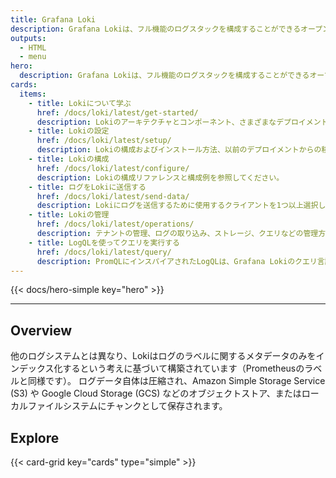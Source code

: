 ```yaml
---
title: Grafana Loki
description: Grafana Lokiは、フル機能のログスタックを構成することができるオープンソースのコンポーネント群です。
outputs:
  - HTML
  - menu
hero:
  description: Grafana Lokiは、フル機能のログスタックを構成することができるオープンソースのコンポーネント群です。小さなインデックスと高度に圧縮されたチャンクにより、運用が簡素化され、Lokiのコストが大幅に削減されます。
cards:
  items:
    - title: Lokiについて学ぶ
      href: /docs/loki/latest/get-started/
      description: Lokiのアーキテクチャとコンポーネント、さまざまなデプロイメントモード、およびラベルのベストプラクティスについて学ぶ。
    - title: Lokiの設定
      href: /docs/loki/latest/setup/
      description: Lokiの構成およびインストール方法、以前のデプロイメントからの移行方法、およびLoki環境のアップグレード方法に関する指示を確認してください。
    - title: Lokiの構成
      href: /docs/loki/latest/configure/
      description: Lokiの構成リファレンスと構成例を参照してください。
    - title: ログをLokiに送信する
      href: /docs/loki/latest/send-data/
      description: Lokiにログを送信するために使用するクライアントを1つ以上選択してください。
    - title: Lokiの管理
      href: /docs/loki/latest/operations/
      description: テナントの管理、ログの取り込み、ストレージ、クエリなどの管理方法を学びましょう。
    - title: LogQLを使ってクエリを実行する
      href: /docs/loki/latest/query/
      description: PromQLにインスパイアされたLogQLは、Grafana Lokiのクエリ言語です。LogQLはフィルタリングのためにラベルとオペレーターを使用します。
---
```


{{< docs/hero-simple key="hero" >}}

---

## Overview

他のログシステムとは異なり、Lokiはログのラベルに関するメタデータのみをインデックス化するという考えに基づいて構築されています（Prometheusのラベルと同様です）。
ログデータ自体は圧縮され、Amazon Simple Storage Service (S3) や Google Cloud Storage (GCS) などのオブジェクトストア、またはローカルファイルシステムにチャンクとして保存されます。  

## Explore

{{< card-grid key="cards" type="simple" >}}

